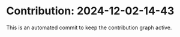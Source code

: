 # Contribution: 2024-12-02-14-43
This is an automated commit to keep the contribution graph active.
